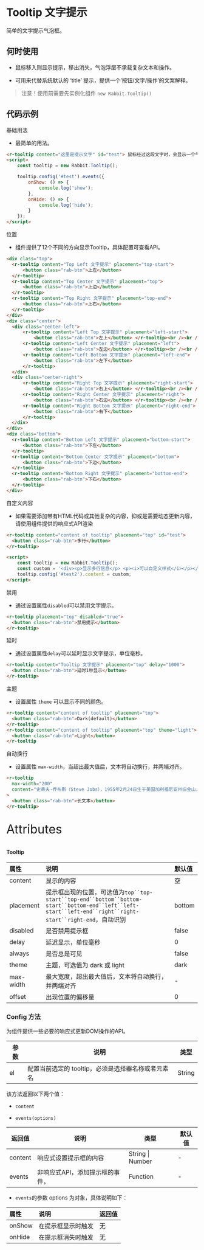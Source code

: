 # Tooltip 文字提示

简单的文字提示气泡框。

## 何时使用

- 鼠标移入则显示提示，移出消失，气泡浮层不承载复杂文本和操作。

- 可用来代替系统默认的 ‘title’ 提示，提供一个’按钮/文字/操作’的文案解释。

> 注意！使用前需要先实例化组件  `new Rabbit.Tooltip()`

## 代码示例

基础用法

- 最简单的用法。

```html
<r-tooltip content="这里是提示文字" id="test"> 鼠标经过这段文字时，会显示一个气泡框 </r-tooltip>
<script>
    const tooltip = new Rabbit.Tooltip();

    tooltip.config('#test').events({
        onShow: () => {
            console.log('show');
        },
        onHide: () => {
            console.log('hide');
        }
    });
</script>
```

位置

- 组件提供了12个不同的方向显示Tooltip，具体配置可查看API。

```html
<div class="top">
  <r-tooltip content="Top Left 文字提示" placement="top-start">
      <button class="rab-btn">上左</button>
  </r-tooltip>
  <r-tooltip content="Top Center 文字提示" placement="top">
      <button class="rab-btn">上边</button>
  </r-tooltip>
  <r-tooltip content="Top Right 文字提示" placement="top-end">
      <button class="rab-btn">上右</button>
  </r-tooltip>
</div>
<div class="center">
  <div class="center-left">
      <r-tooltip content="Left Top 文字提示" placement="left-start">
          <button class="rab-btn">左上</button> </r-tooltip><br /><br />
      <r-tooltip content="Left Center 文字提示" placement="left">
          <button class="rab-btn">左边</button> </r-tooltip><br /><br />
      <r-tooltip content="Left Bottom 文字提示" placement="left-end">
          <button class="rab-btn">左下</button>
      </r-tooltip>
  </div>
  <div class="center-right">
      <r-tooltip content="Right Top 文字提示" placement="right-start">
          <button class="rab-btn">右上</button> </r-tooltip><br /><br />
      <r-tooltip content="Right Center 文字提示" placement="right">
          <button class="rab-btn">右边</button> </r-tooltip><br /><br />
      <r-tooltip content="Right Bottom 文字提示" placement="right-end">
          <button class="rab-btn">右下</button>
      </r-tooltip>
  </div>
</div>
<div class="bottom">
  <r-tooltip content="Bottom Left 文字提示" placement="bottom-start">
      <button class="rab-btn">下左</button>
  </r-tooltip>
  <r-tooltip content="Bottom Center 文字提示" placement="bottom">
      <button class="rab-btn">下边</button>
  </r-tooltip>
  <r-tooltip content="Bottom Right 文字提示" placement="bottom-end">
      <button class="rab-btn">下右</button>
  </r-tooltip>
</div>
```

自定义内容 

- 如果需要添加带有HTML代码或其他复杂的内容，抑或是需要动态更新内容，请使用组件提供的响应式API渲染

```html
<r-tooltip content="content of tooltip" placement="top" id="test">
  <button class="rab-btn">多行</button>
</r-tooltip>

<script>
	const tooltip = new Rabbit.Tooltip();
    const custom = '<div><p>显示多行信息</p> <p><i>可以自定义样式</i></p></div>';
    tooltip.config('#test2').content = custom;
</script>
```

禁用

- 通过设置属性`disabled`可以禁用文字提示。

```html
<r-tooltip placement="top" disabled="true">
  <button class="rab-btn">禁用提示</button>
</r-tooltip>
```

延时

- 通过设置属性`delay`可以延时显示文字提示，单位毫秒。

```html
<r-tooltip content="Tooltip 文字提示" placement="top" delay="1000">
  <button class="rab-btn">延时1秒显示</button>
</r-tooltip>
```

主题

- 设置属性 `theme` 可以显示不同的颜色。

```html
<r-tooltip content="content of tooltip" placement="top">
  <button class="rab-btn">Dark(default)</button>
</r-tooltip>
<r-tooltip content="content of tooltip" placement="top" theme="light">
  <button class="rab-btn">Light</button>
</r-tooltip
```

自动换行

- 设置属性 `max-width`，当超出最大值后，文本将自动换行，并两端对齐。

```html
<r-tooltip
  max-width="200"
  content="史蒂夫·乔布斯（Steve Jobs），1955年2月24日生于美国加利福尼亚州旧金山，美国发明家、企业家、美国苹果公司联合创办人。"
>
  <button class="rab-btn">长文本</button>
</r-tooltip>
```

<p style="font-size: 32px">Attributes</p>

#### Tooltip

| 属性      | 说明                                                         | 默认值 |
| :-------- | :----------------------------------------------------------- | :----- |
| content   | 显示的内容                                                   | 空     |
| placement | 提示框出现的位置，可选值为`top``top-start``top-end``bottom``bottom-start``bottom-end``left``left-start``left-end``right``right-start``right-end`，自动识别 | bottom |
| disabled  | 是否禁用提示框                                               | false  |
| delay     | 延迟显示，单位毫秒                                           | 0      |
| always    | 是否总是可见                                                 | false  |
| theme     | 主题，可选值为 dark 或 light                                 | dark   |
| max-width | 最大宽度，超出最大值后，文本将自动换行，并两端对齐           | -      |
| offset    | 出现位置的偏移量                                             | 0      |

### Config  方法

为组件提供一些必要的响应式更新DOM操作的API。

| 参数 | 说明                                             | 类型   |
| ---- | ------------------------------------------------ | ------ |
| el   | 配置当前选定的 tooltip，必须是选择器名称或者元素名 | String |

该方法返回以下两个值：

- `content`

- `events(options)`

| 返回值  | 说明                            | 类型             | 默认值 |
| ------- | ------------------------------- | ---------------- | ------ |
| content | 响应式设置提示框的内容          | String \| Number | -      |
| events  | 非响应式API，添加提示框的事件， | Function         | -      |

- `events`的参数 options 为对象，具体说明如下：

| 属性   | 说明               | 返回值 |
| :----- | :----------------- | :----- |
| onShow | 在提示框显示时触发 | 无     |
| onHide | 在提示框消失时触发 | 无     |